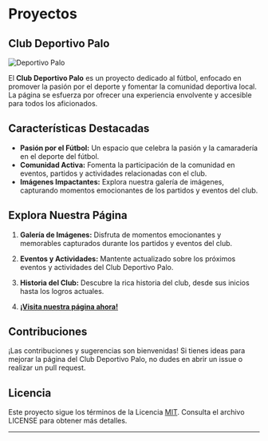 # Proyectos

## Club Deportivo Palo

![Deportivo Palo](https://github.com/Anconita/Proyectos/assets/99112245/086eb816-5023-4500-b65d-572220df9991)

El **Club Deportivo Palo** es un proyecto dedicado al fútbol, enfocado en promover la pasión por el deporte y fomentar la comunidad deportiva local. La página se esfuerza por ofrecer una experiencia envolvente y accesible para todos los aficionados.

## Características Destacadas

- **Pasión por el Fútbol:** Un espacio que celebra la pasión y la camaradería en el deporte del fútbol.
- **Comunidad Activa:** Fomenta la participación de la comunidad en eventos, partidos y actividades relacionadas con el club.
- **Imágenes Impactantes:** Explora nuestra galería de imágenes, capturando momentos emocionantes de los partidos y eventos del club.

## Explora Nuestra Página

1. **Galería de Imágenes:** Disfruta de momentos emocionantes y memorables capturados durante los partidos y eventos del club.

2. **Eventos y Actividades:** Mantente actualizado sobre los próximos eventos y actividades del Club Deportivo Palo.

3. **Historia del Club:** Descubre la rica historia del club, desde sus inicios hasta los logros actuales.

4. **[¡Visita nuestra página ahora!](https://deportivopaalo.000webhostapp.com/)**

## Contribuciones

¡Las contribuciones y sugerencias son bienvenidas! Si tienes ideas para mejorar la página del Club Deportivo Palo, no dudes en abrir un issue o realizar un pull request.

## Licencia

Este proyecto sigue los términos de la Licencia [MIT](LICENSE). Consulta el archivo LICENSE para obtener más detalles.

---
